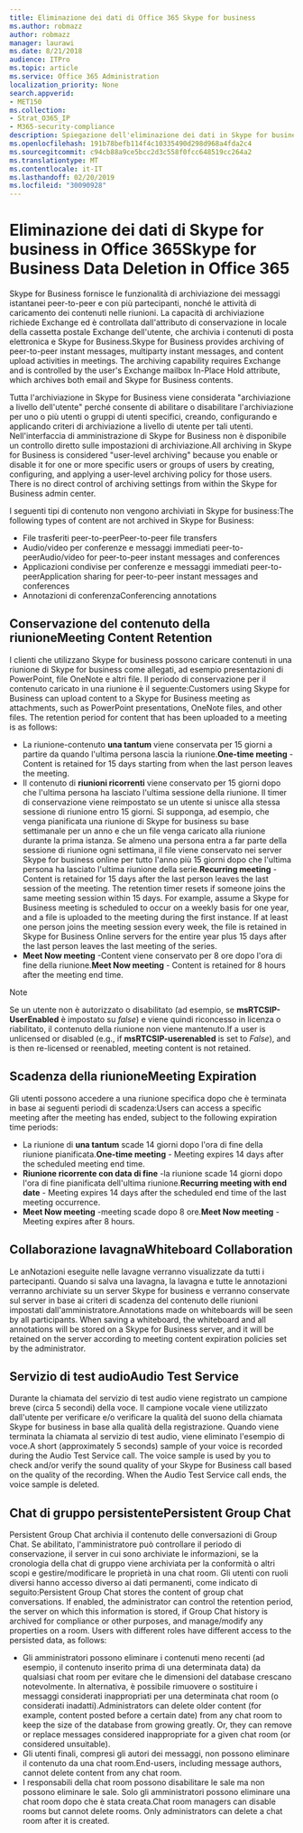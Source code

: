 ```yaml
---
title: Eliminazione dei dati di Office 365 Skype for business
ms.author: robmazz
author: robmazz
manager: laurawi
ms.date: 8/21/2018
audience: ITPro
ms.topic: article
ms.service: Office 365 Administration
localization_priority: None
search.appverid:
- MET150
ms.collection:
- Strat_O365_IP
- M365-security-compliance
description: Spiegazione dell'eliminazione dei dati in Skype for business.
ms.openlocfilehash: 191b78befb114f4c10335490d298d968a4fda2c4
ms.sourcegitcommit: c94cb88a9ce5bcc2d3c558f0fcc648519cc264a2
ms.translationtype: MT
ms.contentlocale: it-IT
ms.lasthandoff: 02/20/2019
ms.locfileid: "30090928"
---
```

# <a name="skype-for-business-data-deletion-in-office-365"></a><span data-ttu-id="0adb8-103">Eliminazione dei dati di Skype for business in Office 365</span><span class="sxs-lookup"><span data-stu-id="0adb8-103">Skype for Business Data Deletion in Office 365</span></span>

<span data-ttu-id="0adb8-p101">Skype for Business fornisce le funzionalità di archiviazione dei messaggi istantanei peer-to-peer e con più partecipanti, nonché le attività di caricamento dei contenuti nelle riunioni. La capacità di archiviazione richiede Exchange ed è controllata dall'attributo di conservazione in locale della cassetta postale Exchange dell'utente, che archivia i contenuti di posta elettronica e Skype for Business.</span><span class="sxs-lookup"><span data-stu-id="0adb8-p101">Skype for Business provides archiving of peer-to-peer instant messages, multiparty instant messages, and content upload activities in meetings. The archiving capability requires Exchange and is controlled by the user's Exchange mailbox In-Place Hold attribute, which archives both email and Skype for Business contents.</span></span>

<span data-ttu-id="0adb8-p102">Tutta l'archiviazione in Skype for Business viene considerata "archiviazione a livello dell'utente" perché consente di abilitare o disabilitare l'archiviazione per uno o più utenti o gruppi di utenti specifici, creando, configurando e applicando criteri di archiviazione a livello di utente per tali utenti. Nell'interfaccia di amministrazione di Skype for Business non è disponibile un controllo diretto sulle impostazioni di archiviazione.</span><span class="sxs-lookup"><span data-stu-id="0adb8-p102">All archiving in Skype for Business is considered "user-level archiving" because you enable or disable it for one or more specific users or groups of users by creating, configuring, and applying a user-level archiving policy for those users. There is no direct control of archiving settings from within the Skype for Business admin center.</span></span>

<span data-ttu-id="0adb8-108">I seguenti tipi di contenuto non vengono archiviati in Skype for business:</span><span class="sxs-lookup"><span data-stu-id="0adb8-108">The following types of content are not archived in Skype for Business:</span></span> 
- <span data-ttu-id="0adb8-109">File trasferiti peer-to-peer</span><span class="sxs-lookup"><span data-stu-id="0adb8-109">Peer-to-peer file transfers</span></span>
- <span data-ttu-id="0adb8-110">Audio/video per conferenze e messaggi immediati peer-to-peer</span><span class="sxs-lookup"><span data-stu-id="0adb8-110">Audio/video for peer-to-peer instant messages and conferences</span></span>
- <span data-ttu-id="0adb8-111">Applicazioni condivise per conferenze e messaggi immediati peer-to-peer</span><span class="sxs-lookup"><span data-stu-id="0adb8-111">Application sharing for peer-to-peer instant messages and conferences</span></span>
- <span data-ttu-id="0adb8-112">Annotazioni di conferenza</span><span class="sxs-lookup"><span data-stu-id="0adb8-112">Conferencing annotations</span></span> 

## <a name="meeting-content-retention"></a><span data-ttu-id="0adb8-113">Conservazione del contenuto della riunione</span><span class="sxs-lookup"><span data-stu-id="0adb8-113">Meeting Content Retention</span></span>
<span data-ttu-id="0adb8-p103">I clienti che utilizzano Skype for business possono caricare contenuti in una riunione di Skype for business come allegati, ad esempio presentazioni di PowerPoint, file OneNote e altri file. Il periodo di conservazione per il contenuto caricato in una riunione è il seguente:</span><span class="sxs-lookup"><span data-stu-id="0adb8-p103">Customers using Skype for Business can upload content to a Skype for Business meeting as attachments, such as PowerPoint presentations, OneNote files, and other files. The retention period for content that has been uploaded to a meeting is as follows:</span></span>
- <span data-ttu-id="0adb8-116">La riunione-contenuto **una tantum** viene conservata per 15 giorni a partire da quando l'ultima persona lascia la riunione.</span><span class="sxs-lookup"><span data-stu-id="0adb8-116">**One-time meeting** - Content is retained for 15 days starting from when the last person leaves the meeting.</span></span>
- <span data-ttu-id="0adb8-p104">Il contenuto di **riunioni ricorrenti** viene conservato per 15 giorni dopo che l'ultima persona ha lasciato l'ultima sessione della riunione. Il timer di conservazione viene reimpostato se un utente si unisce alla stessa sessione di riunione entro 15 giorni. Si supponga, ad esempio, che venga pianificata una riunione di Skype for business su base settimanale per un anno e che un file venga caricato alla riunione durante la prima istanza. Se almeno una persona entra a far parte della sessione di riunione ogni settimana, il file viene conservato nei server Skype for business online per tutto l'anno più 15 giorni dopo che l'ultima persona ha lasciato l'ultima riunione della serie.</span><span class="sxs-lookup"><span data-stu-id="0adb8-p104">**Recurring meeting** - Content is retained for 15 days after the last person leaves the last session of the meeting. The retention timer resets if someone joins the same meeting session within 15 days. For example, assume a Skype for Business meeting is scheduled to occur on a weekly basis for one year, and a file is uploaded to the meeting during the first instance. If at least one person joins the meeting session every week, the file is retained in Skype for Business Online servers for the entire year plus 15 days after the last person leaves the last meeting of the series.</span></span>
- <span data-ttu-id="0adb8-121">**Meet Now meeting** -Content viene conservato per 8 ore dopo l'ora di fine della riunione.</span><span class="sxs-lookup"><span data-stu-id="0adb8-121">**Meet Now meeting** - Content is retained for 8 hours after the meeting end time.</span></span>

> [!NOTE]
> <span data-ttu-id="0adb8-122">Se un utente non è autorizzato o disabilitato (ad esempio, se **msRTCSIP-UserEnabled** è impostato su *false*) e viene quindi riconcesso in licenza o riabilitato, il contenuto della riunione non viene mantenuto.</span><span class="sxs-lookup"><span data-stu-id="0adb8-122">If a user is unlicensed or disabled (e.g., if **msRTCSIP-userenabled** is set to *False*), and is then re-licensed or reenabled, meeting content is not retained.</span></span>

## <a name="meeting-expiration"></a><span data-ttu-id="0adb8-123">Scadenza della riunione</span><span class="sxs-lookup"><span data-stu-id="0adb8-123">Meeting Expiration</span></span>
<span data-ttu-id="0adb8-124">Gli utenti possono accedere a una riunione specifica dopo che è terminata in base ai seguenti periodi di scadenza:</span><span class="sxs-lookup"><span data-stu-id="0adb8-124">Users can access a specific meeting after the meeting has ended, subject to the following expiration time periods:</span></span>
- <span data-ttu-id="0adb8-125">La riunione di **una tantum** scade 14 giorni dopo l'ora di fine della riunione pianificata.</span><span class="sxs-lookup"><span data-stu-id="0adb8-125">**One-time meeting** - Meeting expires 14 days after the scheduled meeting end time.</span></span>
- <span data-ttu-id="0adb8-126">**Riunione ricorrente con data di fine** -la riunione scade 14 giorni dopo l'ora di fine pianificata dell'ultima riunione.</span><span class="sxs-lookup"><span data-stu-id="0adb8-126">**Recurring meeting with end date** - Meeting expires 14 days after the scheduled end time of the last meeting occurrence.</span></span>
- <span data-ttu-id="0adb8-127">**Meet Now meeting** -meeting scade dopo 8 ore.</span><span class="sxs-lookup"><span data-stu-id="0adb8-127">**Meet Now meeting** - Meeting expires after 8 hours.</span></span>

## <a name="whiteboard-collaboration"></a><span data-ttu-id="0adb8-128">Collaborazione lavagna</span><span class="sxs-lookup"><span data-stu-id="0adb8-128">Whiteboard Collaboration</span></span>
<span data-ttu-id="0adb8-p105">Le anNotazioni eseguite nelle lavagne verranno visualizzate da tutti i partecipanti. Quando si salva una lavagna, la lavagna e tutte le annotazioni verranno archiviate su un server Skype for business e verranno conservate sul server in base ai criteri di scadenza del contenuto delle riunioni impostati dall'amministratore.</span><span class="sxs-lookup"><span data-stu-id="0adb8-p105">Annotations made on whiteboards will be seen by all participants. When saving a whiteboard, the whiteboard and all annotations will be stored on a Skype for Business server, and it will be retained on the server according to meeting content expiration policies set by the administrator.</span></span>

## <a name="audio-test-service"></a><span data-ttu-id="0adb8-131">Servizio di test audio</span><span class="sxs-lookup"><span data-stu-id="0adb8-131">Audio Test Service</span></span>
<span data-ttu-id="0adb8-p106">Durante la chiamata del servizio di test audio viene registrato un campione breve (circa 5 secondi) della voce. Il campione vocale viene utilizzato dall'utente per verificare e/o verificare la qualità del suono della chiamata Skype for business in base alla qualità della registrazione. Quando viene terminata la chiamata al servizio di test audio, viene eliminato l'esempio di voce.</span><span class="sxs-lookup"><span data-stu-id="0adb8-p106">A short (approximately 5 seconds) sample of your voice is recorded during the Audio Test Service call. The voice sample is used by you to check and/or verify the sound quality of your Skype for Business call based on the quality of the recording. When the Audio Test Service call ends, the voice sample is deleted.</span></span>

## <a name="persistent-group-chat"></a><span data-ttu-id="0adb8-135">Chat di gruppo persistente</span><span class="sxs-lookup"><span data-stu-id="0adb8-135">Persistent Group Chat</span></span>
<span data-ttu-id="0adb8-p107">Persistent Group Chat archivia il contenuto delle conversazioni di Group Chat. Se abilitato, l'amministratore può controllare il periodo di conservazione, il server in cui sono archiviate le informazioni, se la cronologia della chat di gruppo viene archiviata per la conformità o altri scopi e gestire/modificare le proprietà in una chat room. Gli utenti con ruoli diversi hanno accesso diverso ai dati permanenti, come indicato di seguito:</span><span class="sxs-lookup"><span data-stu-id="0adb8-p107">Persistent Group Chat stores the content of group chat conversations. If enabled, the administrator can control the retention period, the server on which this information is stored, if Group Chat history is archived for compliance or other purposes, and manage/modify any properties on a room. Users with different roles have different access to the persisted data, as follows:</span></span>
- <span data-ttu-id="0adb8-p108">Gli amministratori possono eliminare i contenuti meno recenti (ad esempio, il contenuto inserito prima di una determinata data) da qualsiasi chat room per evitare che le dimensioni del database crescano notevolmente. In alternativa, è possibile rimuovere o sostituire i messaggi considerati inappropriati per una determinata chat room (o considerati inadatti).</span><span class="sxs-lookup"><span data-stu-id="0adb8-p108">Administrators can delete older content (for example, content posted before a certain date) from any chat room to keep the size of the database from growing greatly. Or, they can remove or replace messages considered inappropriate for a given chat room (or considered unsuitable).</span></span>
- <span data-ttu-id="0adb8-141">Gli utenti finali, compresi gli autori dei messaggi, non possono eliminare il contenuto da una chat room.</span><span class="sxs-lookup"><span data-stu-id="0adb8-141">End-users, including message authors, cannot delete content from any chat room.</span></span>
- <span data-ttu-id="0adb8-p109">I responsabili della chat room possono disabilitare le sale ma non possono eliminare le sale. Solo gli amministratori possono eliminare una chat room dopo che è stata creata.</span><span class="sxs-lookup"><span data-stu-id="0adb8-p109">Chat room managers can disable rooms but cannot delete rooms. Only administrators can delete a chat room after it is created.</span></span>